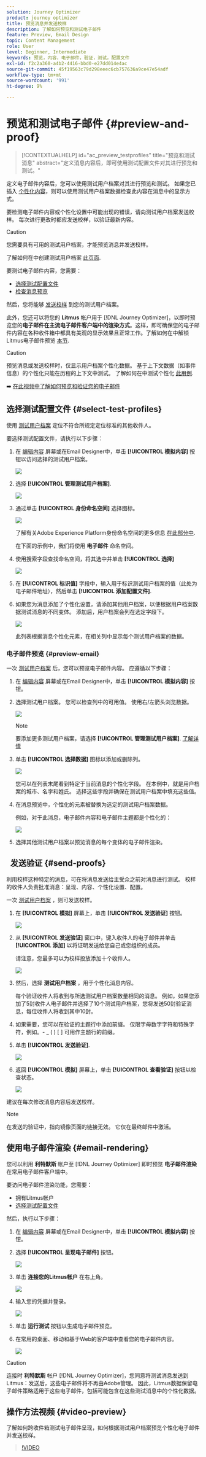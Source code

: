 ```yaml
---
solution: Journey Optimizer
product: journey optimizer
title: 预览消息并发送校样
description: 了解如何预览和测试电子邮件
feature: Preview, Email Design
topic: Content Management
role: User
level: Beginner, Intermediate
keywords: 预览，内容，电子邮件，验证，测试，配置文件
exl-id: f2c2a360-a4b2-4416-bbd0-e27dd014e4ac
source-git-commit: 45f19563c79d298eeec6cb757636a9ce47e54adf
workflow-type: tm+mt
source-wordcount: '991'
ht-degree: 9%

---
```


# 预览和测试电子邮件 {#preview-and-proof}

>[!CONTEXTUALHELP]
>id="ac_preview_testprofiles"
>title="预览和测试消息"
>abstract="定义消息内容后，即可使用测试配置文件对其进行预览和测试。"

定义电子邮件内容后，您可以使用测试用户档案对其进行预览和测试。 如果您已插入 [个性化内容](../personalization/personalize.md)，则可以使用测试用户档案数据检查此内容在消息中的显示方式。

要检测电子邮件内容或个性化设置中可能出现的错误，请向测试用户档案发送校样。 每次进行更改时都应发送校样，以验证最新内容。

>[!CAUTION]
>
>您需要具有可用的测试用户档案，才能预览消息并发送校样。
>
>了解如何在中创建测试用户档案 [此页面](../audience/creating-test-profiles.md).

要测试电子邮件内容，您需要：

* [选择测试配置文件](#select-test-profiles)
* [检查消息预览](#preview-your-messages)

然后，您将能够 [发送校样](#send-proofs) 到您的测试用户档案。

此外，您还可以将您的 **Litmus** 帐户用于 [!DNL Journey Optimizer]，以即时预览您的&#x200B;**电子邮件在主流电子邮件客户端中的渲染方式**。这样，即可确保您的电子邮件内容在各种收件箱中都具有美观的显示效果且正常工作。了解如何在中解锁Litmus电子邮件预览 [本节](#email-rendering).

>[!CAUTION]
>
>预览消息或发送校样时，仅显示用户档案个性化数据。 基于上下文数据（如事件信息）的个性化只能在历程的上下文中测试。 了解如何在中测试个性化 [此用例](../personalization/personalization-use-case.md).

➡️ [在此视频中了解如何预览和验证您的电子邮件](#video-preview)

## 选择测试配置文件 {#select-test-profiles}

使用 [测试用户档案](../audience/creating-test-profiles.md) 定位不符合所规定定位标准的其他收件人。

要选择测试配置文件，请执行以下步骤：

1. 在 [编辑内容](create-email.md#define-email-content) 屏幕或在Email Designer中，单击 **[!UICONTROL 模拟内容]** 按钮以访问选择的测试用户档案。

   ![](assets/email-preview-button.png)

1. 选择 **[!UICONTROL 管理测试用户档案]**.

   ![](assets/email-preview_manage-test-profiles.png)

1. 通过单击 **[!UICONTROL 身份命名空间]** 选择图标。

   ![](assets/previewselect-namespace.png)

   了解有关Adobe Experience Platform身份命名空间的更多信息 [在此部分中](../audience/get-started-identity.md).

   在下面的示例中，我们将使用 **电子邮件** 命名空间。

1. 使用搜索字段查找命名空间，将其选中并单击 **[!UICONTROL 选择]**

   ![](assets/preview-email-namespace.png)

1. 在 **[!UICONTROL 标识值]** 字段中，输入用于标识测试用户档案的值（此处为电子邮件地址），然后单击 **[!UICONTROL 添加配置文件]**.

   <!--![](assets/preview-identity-value.png)-->

1. 如果您为消息添加了个性化设置，请添加其他用户档案，以便根据用户档案数据测试消息的不同变体。 添加后，用户档案会列在选定字段下。

   ![](assets/preview-profile-list.png)

   此列表根据消息个性化元素，在相关列中显示每个测试用户档案的数据。

### 电子邮件预览 {#preview-email}

一次 [测试用户档案](#select-test-profiles) 后，您可以预览电子邮件内容。 应遵循以下步骤：

1. 在 [编辑内容](create-email.md#define-email-content) 屏幕或在Email Designer中，单击 **[!UICONTROL 模拟内容]** 按钮。

1. 选择测试用户档案。 您可以检查列中的可用值。 使用右/左箭头浏览数据。

   ![](assets/preview-select-profile.png)

   >[!NOTE]
   >
   >要添加更多测试用户档案，请选择 **[!UICONTROL 管理测试用户档案]**. [了解详情](#select-test-profiles)

1. 单击 **[!UICONTROL 选择数据]** 图标以添加或删除列。

   ![](assets/preview-select-data.png)

   您可以在列表末尾看到特定于当前消息的个性化字段。 在本例中，就是用户档案的城市、名字和姓氏。 选择这些字段并确保在测试用户档案中填充这些值。

1. 在消息预览中，个性化的元素被替换为选定的测试用户档案数据。

   例如，对于此消息，电子邮件内容和电子邮件主题都是个性化的：

   ![](assets/preview-test-profile.png)

1. 选择其他测试用户档案以预览消息的每个变体的电子邮件渲染。

##   发送验证 {#send-proofs}

利用校样这种特定的消息，可在将消息发送给主受众之前对消息进行测试。 校样的收件人负责批准消息：呈现、内容、个性化设置、配置。

一次 [测试用户档案](#select-test-profiles) ，则可发送校样。

1. 在 **[!UICONTROL 模拟]** 屏幕上，单击 **[!UICONTROL 发送验证]** 按钮。

   ![](assets/send-proof-button.png)

1. 从 **[!UICONTROL 发送验证]** 窗口中，键入收件人的电子邮件并单击 **[!UICONTROL 添加]** 以将证明发送给您自己或您组织的成员。

   请注意，您最多可以为校样投放添加十个收件人。

   ![](assets/send-proof-add.png)

1. 然后，选择 **测试用户档案** ，用于个性化消息内容。

   每个验证收件人将收到与所选测试用户档案数量相同的消息。 例如，如果您添加了5封收件人电子邮件并选择了10个测试用户档案，您将发送50封验证消息，每位收件人将收到其中10封。

1. 如果需要，您可以在验证的主题行中添加前缀。 仅限字母数字字符和特殊字符，例如。- _ ( ) [ ] 可用作主题行的前缀。

1. 单击 **[!UICONTROL 发送验证]**.

   ![](assets/send-proof-select.png)

1. 返回  **[!UICONTROL 模拟]** 屏幕上，单击  **[!UICONTROL 查看验证]** 按钮以检查状态。

   ![](assets/send-proof-view.png)

建议在每次修改消息内容后发送校样。

>[!NOTE]
>
>在发送的验证中，指向镜像页面的链接无效。 它仅在最终邮件中激活。

## 使用电子邮件渲染 {#email-rendering}

您可以利用 **利特默斯** 帐户至 [!DNL Journey Optimizer] 即时预览 **电子邮件渲染** 在常用电子邮件客户端中。

要访问电子邮件渲染功能，您需要：

* 拥有Litmus帐户
* [选择测试配置文件](#select-test-profiles)

然后，执行以下步骤：

1. 在 [编辑内容](create-email.md#define-email-content) 屏幕或在Email Designer中，单击 **[!UICONTROL 模拟内容]** 按钮。

1. 选择 **[!UICONTROL 呈现电子邮件]** 按钮。

   ![](assets/email-rendering-button.png)

1. 单击 **连接您的Litmus帐户** 在右上角。

   ![](assets/email-rendering-litmus.png)

1. 输入您的凭据并登录。

   ![](assets/email-rendering-credentials.png)

1. 单击 **运行测试** 按钮以生成电子邮件预览。

1. 在常用的桌面、移动和基于Web的客户端中查看您的电子邮件内容。

   ![](assets/email-rendering-previews.png)

>[!CAUTION]
>
>连接时 **利特默斯** 帐户 [!DNL Journey Optimizer]，您同意将测试消息发送到Litmus：发送后，这些电子邮件将不再由Adobe管理。 因此，Litmus数据保留电子邮件策略适用于这些电子邮件，包括可能包含在这些测试消息中的个性化数据。

## 操作方法视频 {#video-preview}

了解如何跨收件箱测试电子邮件呈现，如何根据测试用户档案预览个性化电子邮件并发送校样。

>[!VIDEO](https://video.tv.adobe.com/v/334239?quality=12)
